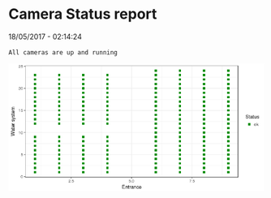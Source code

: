 Camera Status report
================
18/05/2017 - 02:14:24

    All cameras are up and running

![](camreport_files/figure-markdown_github/unnamed-chunk-2-1.png)

